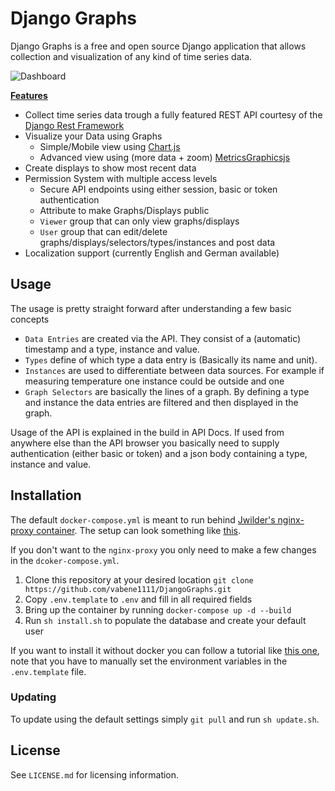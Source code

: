 # Django Graphs
Django Graphs is a free and open source Django application that allows collection and visualization of any kind of time series data.

![Dashboard](https://i.imgur.com/SqhgJuU.png)

**<u>Features</u>**

- Collect time series data trough a fully featured REST API courtesy of the [Django Rest Framework](https://www.django-rest-framework.org/)
- Visualize your Data using Graphs
  - Simple/Mobile view using [Chart.js](https://www.chartjs.org/)
  - Advanced view using (more data + zoom) [MetricsGraphicsjs](https://metricsgraphicsjs.org/)
- Create displays to show most recent data
- Permission System with multiple access levels
  - Secure API endpoints using either session, basic or token authentication
  - Attribute to make Graphs/Displays public
  - `Viewer` group that can only view graphs/displays
  - `User` group that can edit/delete graphs/displays/selectors/types/instances and post data
- Localization support (currently English and German available)

## Usage

The usage is pretty straight forward after understanding a few basic concepts

- `Data Entries` are created via the API. They consist of a (automatic) timestamp and a type, instance and value.
- `Types` define of which type a data entry is (Basically its name and unit).
- `Instances` are used to differentiate between data sources. For example if measuring temperature one instance could be outside and one 
- `Graph Selectors` are basically the lines of a graph. By defining a type and instance the data entries are filtered and then displayed in the graph.

Usage of the API is explained in the build in API Docs. If used from anywhere else than the API browser you basically need to supply authentication (either basic or token) and a json body containing a type, instance and value.

## Installation

The default `docker-compose.yml` is meant to run behind [Jwilder's nginx-proxy container](https://github.com/jwilder/nginx-proxy). The setup can look something like [this](https://github.com/JrCs/docker-letsencrypt-nginx-proxy-companion).

If you don't want to the `nginx-proxy` you only need to make a few changes in the `dcoker-compose.yml`.

1. Clone this repository at your desired location `git clone https://github.com/vabene1111/DjangoGraphs.git`
2. Copy `.env.template` to `.env` and fill in all required fields
3. Bring up the container by running `docker-compose up -d --build`
4. Run `sh install.sh` to populate the database and create your default user

If you want to install it without docker you can follow a tutorial like [this one](https://www.digitalocean.com/community/tutorials/how-to-set-up-django-with-postgres-nginx-and-gunicorn-on-ubuntu-18-04), note that you have to manually set the environment variables in the `.env.template` file.

### Updating

To update using the default settings simply `git pull` and run `sh update.sh`.

## License

See `LICENSE.md` for licensing information.